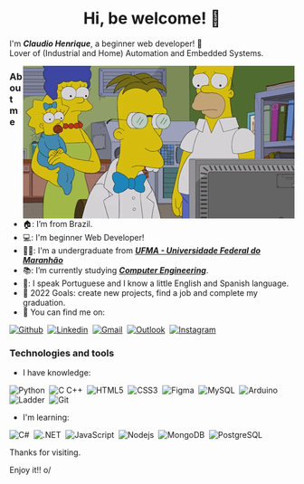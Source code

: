 <h1 align="center">Hi, be welcome! 👋</h1>

I'm _**Claudio Henrique**_, a beginner web developer! 🤝 <br>
Lover of (Industrial and Home) Automation and Embedded Systems.

<img align="right" src="Assets/John_Frink_The_Simpsons.gif">

<h3>About me</h3>

- 🏠: I’m from Brazil.
- 💻: I'm beginner Web Developer!
- 👨‍🎓: I'm a undergraduate from <a href="https://portalpadrao.ufma.br/site">_**UFMA - Universidade Federal do Maranhão**_</a>
- 📚: I’m currently studying <a href="http://www.ecp.ufma.br/">_**Computer Engineering**</a>_.
- 💬: I speak Portuguese and I know a little English and Spanish language.
- 🏁 2022 Goals: create new projects, find a job and complete my graduation.
- 🔎 You can find me on:

[![Github](https://img.shields.io/badge/-Github-8257e6?style=flat-square&logo=Github&logoColor=white)](https://github.com/cHenrique0)&nbsp;
[![Linkedin](https://img.shields.io/badge/-LinkedIn-8257e6?style=flat-square&logo=Linkedin&logoColor=white)](https://www.linkedin.com/in/claudio-henrique-20/)&nbsp;
[![Gmail](https://img.shields.io/badge/-Gmail-8257e6?style=flat-square&logo=gmail&logoColor=white)](mailto:claudio.alexandre@discente.ufma.br)&nbsp;
[![Outlook](https://img.shields.io/badge/-Outlook-8257e6?style=flat-square&logo=microsoft-outlook)](mailto:claudio_henrique20@hotmail.com)&nbsp;
[![Instagram](https://img.shields.io/badge/-Instagram-8257e6?style=flat-square&logo=instagram&logoColor=white)](https://www.instagram.com/7_chenrique/)&nbsp;


<h3>Technologies and tools</h3>

- I have knowledge:

![Python](https://img.shields.io/badge/-Python-8257e6?style=flat-square&logo=python&logoColor=white)&nbsp;
![C C++](https://img.shields.io/badge/-C%2FC++-8257e6?style=flat-square&logo=cplusplus&logoColor=white)&nbsp;
![HTML5](https://img.shields.io/badge/-HTML5-8257e6?style=flat-square&logo=html5&logoColor=white)&nbsp;
![CSS3](https://img.shields.io/badge/-CSS3-8257e6?style=flat-square&logo=css3&logoColor=white)&nbsp;
![Figma](https://img.shields.io/badge/Figma-8257e6?style=flat-square&logo=figma&logoColor=white)&nbsp;
![MySQL](https://img.shields.io/badge/-MySQL-8257e6?style=flat-square&logo=mysql&logoColor=white)&nbsp;
![Arduino](https://img.shields.io/badge/-Arduino-8257e6?style=flat-square&logo=arduino&logoColor=white)&nbsp;
![Ladder](https://img.shields.io/badge/-Ladder-8257e6?style=flat-square&logo=ladderlogic&logoColor=white)&nbsp;
![Git](https://img.shields.io/badge/-Git-8257e6?style=flat-square&logo=git&logoColor=white)&nbsp;

- I'm learning:

![C#](https://img.shields.io/badge/-C%23-8257e6?style=flat-square&logo=csharp)&nbsp;
![.NET](https://img.shields.io/badge/-.Net%20-8257e6?style=flat-square&logo=dotnet)&nbsp;
![JavaScript](https://img.shields.io/badge/-JavaScript-8257e6?style=flat-square&logo=javascript&logoColor=white)&nbsp;
![Nodejs](https://img.shields.io/badge/-Nodejs-8257e6?style=flat-square&logo=Node.js&logoColor=white)&nbsp;
![MongoDB](https://img.shields.io/badge/-MongoDB-8257e6?style=flat-square&logo=mongodb&logoColor=white)&nbsp;
![PostgreSQL](https://img.shields.io/badge/-PostgreSQL-8257e6?style=flat-square&logo=postgresql&logoColor=white)&nbsp;


Thanks for visiting.

Enjoy it!! o/

